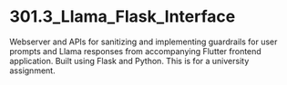 # 301.3_Llama_Flask_Interface
Webserver and APIs for sanitizing and implementing guardrails for user prompts and Llama responses from accompanying Flutter frontend application. Built using Flask and Python. This is for a university assignment.
